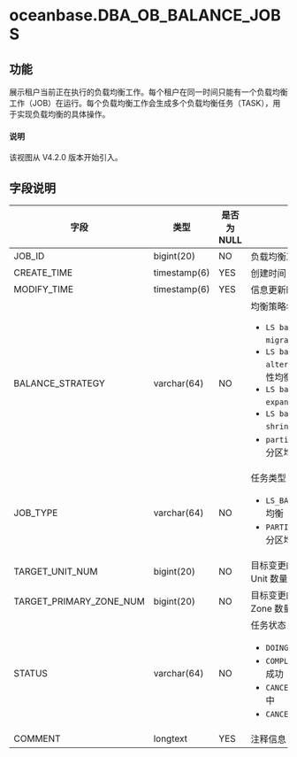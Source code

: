 # oceanbase.DBA_OB_BALANCE_JOBS

## 功能

展示租户当前正在执行的负载均衡工作。每个租户在同一时间只能有一个负载均衡工作（JOB）在运行。每个负载均衡工作会生成多个负载均衡任务（TASK），用于实现负载均衡的具体操作。

<main id="notice" type='explain'>
  <h4>说明</h4>
  <p>该视图从 V4.2.0 版本开始引入。</p>
</main>

## 字段说明

| **字段** | **类型** | **是否为 NULL** | **描述** |
| --- | --- | --- | --- |
| JOB_ID | bigint(20) | NO | 负载均衡工作 ID |
| CREATE_TIME | timestamp(6) | YES | 创建时间 |
| MODIFY_TIME | timestamp(6) | YES | 信息更新时间 |
| BALANCE_STRATEGY | varchar(64) | NO | 均衡策略名称 <ul><li>`LS balance by migrate`：迁移均衡  </li><li>`LS balance by alter`：修改日志流属性均衡 </li><li>`LS balance by expand`：扩容均衡 </li><li>`LS balance by shrink`：缩容均衡 </li><li>`partition balance`：分区均衡 </li></ul>|
| JOB_TYPE | varchar(64) | NO | 任务类型 <ul><li>`LS_BALANCE`：日志流均衡  </li><li>`PARTITION_BALACNE`：分区均衡 </li></ul>|
| TARGET_UNIT_NUM | bigint(20) | NO | 目标变更的每个 Zone 的 Unit 数量 |
| TARGET_PRIMARY_ZONE_NUM | bigint(20) | NO | 目标变更的 Primary  Zone 数量 |
| STATUS | varchar(64) | NO | 任务状态 <ul><li>`DOING`：正在执行 Job  </li><li>`COMPLETED`：任务执行成功 </li><li>`CANCELING`：任务取消中 </li><li>`CANCELED`：任务取消 </li></ul>|
| COMMENT | longtext | YES | 注释信息 |
